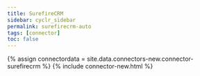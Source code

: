 ```yaml
---
title: SurefireCRM
sidebar: cyclr_sidebar
permalink: surefirecrm-auto
tags: [connector]
toc: false
---
```

{% assign connectordata = site.data.connectors-new.connector-surefirecrm %}
{% include connector-new.html %}	